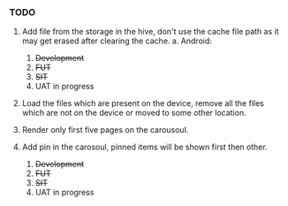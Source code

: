 ### TODO

1. Add file from the storage in the hive, don't use the cache file path as it may get erased after clearing the cache.
   a. Android:

   1. ~~Development~~
   2. ~~FUT~~
   3. ~~SIT~~
   4. UAT in progress

2. Load the files which are present on the device, remove all the files which are not on the device or moved to some other location.
3. Render only first five pages on the carousoul.
4. Add pin in the carosoul, pinned items will be shown first then other.
   1. ~~Development~~
   2. ~~FUT~~
   3. ~~SIT~~
   4. UAT in progress

